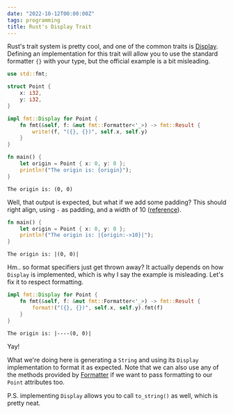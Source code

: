```yaml
---
date: "2022-10-12T00:00:00Z"
tags: programming
title: Rust's Display Trait
---
```


Rust's trait system is pretty cool, and one of the common traits is
[Display](https://doc.rust-lang.org/std/fmt/trait.Display.html). Defining an
implementation for this trait will allow you to use the standard formatter `{}`
with your type, but the official example is a bit misleading.

```rust
use std::fmt;

struct Point {
    x: i32,
    y: i32,
}

impl fmt::Display for Point {
    fn fmt(&self, f: &mut fmt::Formatter<'_>) -> fmt::Result {
        write!(f, "({}, {})", self.x, self.y)
    }
}

fn main() {
    let origin = Point { x: 0, y: 0 };
    println!("The origin is: {origin}");
}
```

```
The origin is: (0, 0)
```

Well, that output is expected, but what if we add some padding?
This should right align, using `-` as padding, and a width of 10
([reference](https://doc.rust-lang.org/std/fmt/index.html)).

```rust
fn main() {
    let origin = Point { x: 0, y: 0 };
    println!("The origin is: |{origin:->10}|");
}
```

```
The origin is: |(0, 0)|
```

Hm.. so format specifiers just get thrown away? It actually depends on how
`Display` is implemented, which is why I say the example is misleading. Let's
fix it to respect formatting.

```rust
impl fmt::Display for Point {
    fn fmt(&self, f: &mut fmt::Formatter<'_>) -> fmt::Result {
        format!("({}, {})", self.x, self.y).fmt(f)
    }
}
```

```
The origin is: |----(0, 0)|
```

Yay!

What we're doing here is generating a `String` and using its `Display`
implementation to format it as expected. Note that we can also use any of the
methods provided by
[Formatter](https://doc.rust-lang.org/std/fmt/struct.Formatter.html)
if we want to pass formatting to our `Point` attributes too.

P.S. implementing `Display` allows you to call `to_string()` as well, which is
pretty neat.
